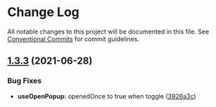 # Change Log

All notable changes to this project will be documented in this file.
See [Conventional Commits](https://conventionalcommits.org) for commit guidelines.

## [1.3.3](https://github.com/Golubkov-P/react-reusable/compare/@react-reusable/hooks@1.3.2...@react-reusable/hooks@1.3.3) (2021-06-28)


### Bug Fixes

* **useOpenPopup:** openedOnce to true when toggle ([3926a3c](https://github.com/Golubkov-P/react-reusable/commit/3926a3c20d2c37615098a309003b4ce1f1133a4f))
